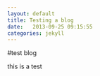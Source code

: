 ```yaml
---
layout: default
title: Testing a blog
date:   2013-09-25 09:15:55
categories: jekyll
---
```


#test blog

this is a test
